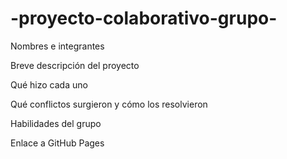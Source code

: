 # -proyecto-colaborativo-grupo-
Nombres e integrantes


Breve descripción del proyecto


Qué hizo cada uno


Qué conflictos surgieron y cómo los resolvieron


Habilidades del grupo


Enlace a GitHub Pages
